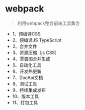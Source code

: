 # webpack
> 利用webpack整合前端工具集合  
* 1、预编译CSS 
* 2、预编译JS TypeScript 
* 2、合并文件 
* 3、资源压缩（js CSS） 
* 4、雪碧图合并生成 
* 5、自动化工具 
* 6、开发热更新 
* 7、DocApi文档 
* 8、测试工具 
* 9、持续集成发布 
* 10、版本工具 
* 11、打包工具

